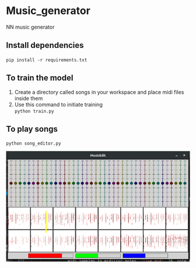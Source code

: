 # Music_generator
NN music generator

## Install dependencies
`pip install -r requirements.txt`

## To train the model
1. Create a directory called songs in your workspace and place midi files inside them
2.  Use this command to initiate training   
`python train.py`

## To play songs
`python song_editor.py`

![GUI](./GUI.png)